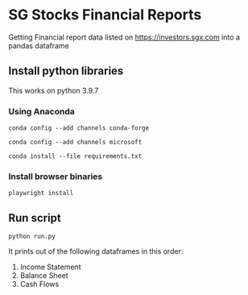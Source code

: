 # SG Stocks Financial Reports

Getting Financial report data listed on https://investors.sgx.com into a pandas dataframe

## Install python libraries

This works on python 3.9.7

### Using Anaconda

`conda config --add channels conda-forge`

`conda config --add channels microsoft`

`conda install --file requirements.txt`

### Install browser binaries

`playwright install`

## Run script

`python run.py`

It prints out of the following dataframes in this order:

1. Income Statement
2. Balance Sheet
3. Cash Flows
